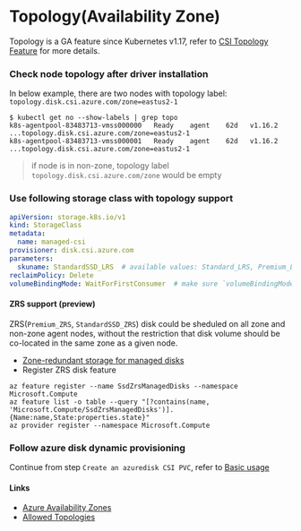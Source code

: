 # Topology(Availability Zone)

Topology is a GA feature since Kubernetes v1.17, refer to [CSI Topology Feature](https://kubernetes-csi.github.io/docs/topology.html) for more details.

### Check node topology after driver installation

In below example, there are two nodes with topology label: `topology.disk.csi.azure.com/zone=eastus2-1`
```console
$ kubectl get no --show-labels | grep topo
k8s-agentpool-83483713-vmss000000   Ready    agent    62d   v1.16.2   ...topology.disk.csi.azure.com/zone=eastus2-1
k8s-agentpool-83483713-vmss000001   Ready    agent    62d   v1.16.2   ...topology.disk.csi.azure.com/zone=eastus2-1
```
> if node is in non-zone, topology label `topology.disk.csi.azure.com/zone` would be empty

### Use following storage class with topology support
```yaml
apiVersion: storage.k8s.io/v1
kind: StorageClass
metadata:
  name: managed-csi
provisioner: disk.csi.azure.com
parameters:
  skuname: StandardSSD_LRS  # available values: Standard_LRS, Premium_LRS, StandardSSD_LRS, UltraSSD_LRS, Premium_ZRS, StandardSSD_ZRS
reclaimPolicy: Delete
volumeBindingMode: WaitForFirstConsumer  # make sure `volumeBindingMode` is set as `WaitForFirstConsumer`
```

#### ZRS support (preview)

ZRS(`Premium_ZRS`, `StandardSSD_ZRS`) disk could be sheduled on all zone and non-zone agent nodes, without the restriction that disk volume should be co-located in the same zone as a given node.
 - [Zone-redundant storage for managed disks](https://docs.microsoft.com/en-us/azure/virtual-machines/disks-redundancy#zone-redundant-storage-for-managed-disks-preview)
 - Register ZRS disk feature
```console
az feature register --name SsdZrsManagedDisks --namespace Microsoft.Compute
az feature list -o table --query "[?contains(name, 'Microsoft.Compute/SsdZrsManagedDisks')].{Name:name,State:properties.state}"
az provider register --namespace Microsoft.Compute
```

### Follow azure disk dynamic provisioning

Continue from step `Create an azuredisk CSI PVC`, refer to [Basic usage](../e2e_usage.md)

#### Links
 - [Azure Availability Zones](https://github.com/kubernetes-sigs/cloud-provider-azure/blob/master/docs/using-availability-zones.md)
 - [Allowed Topologies](https://kubernetes.io/docs/concepts/storage/storage-classes/#allowed-topologies)
